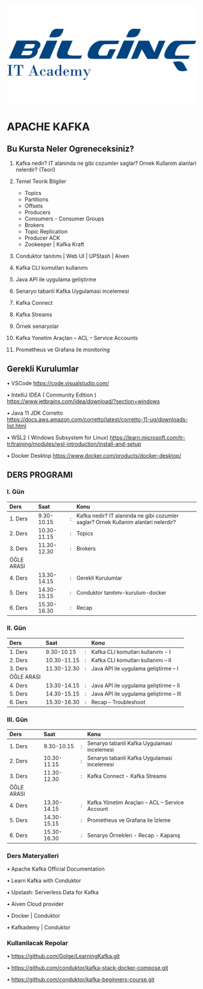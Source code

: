![Bilginc Academy](bilginc_logo.png)

# APACHE KAFKA

## Bu Kursta Neler Ogreneceksiniz?

1. Kafka nedir? IT alaninda ne gibi cozumler saglar? Ornek Kullanim alanlari nelerdir? (Teori)

2. Temel Teorik Bilgiler
	-  Topics
	- Partitions
	- Offsets
	- Producers
	- Consumers - Consumer Groups
	- Brokers
	- Topic Replication
	- Producer ACK
	- Zookeeper | Kafka Kraft	

3. Conduktor tanıtımı | Web UI | UPStash | Aiven

4. Kafka CLI komutları kullanımı

5. Java API ile uygulama geliştirme

6. Senaryo tabanli Kafka Uygulamasi incelemesi

7. Kafka Connect

8. Kafka Streams

9. Örnek senaryolar

10. Kafka Yonetim Araçları – ACL – Service Accounts

11. Prometheus ve Grafana ile monitoring

  

## Gerekli Kurulumlar

• VSCode https://code.visualstudio.com/

• IntelliJ IDEA ( Community Edition ) https://www.jetbrains.com/idea/download/?section=windows

• Java 11 JDK Corretto https://docs.aws.amazon.com/corretto/latest/corretto-11-ug/downloads-list.html

• WSL2 ( Windows Subsystem for Linux) https://learn.microsoft.com/tr-tr/training/modules/wsl-introduction/install-and-setup

• Docker Desktop https://www.docker.com/products/docker-desktop/

## DERS PROGRAMI

### I. Gün
|Ders|Saat| |Konu|
|:----|:----|:----|:----|
|1. Ders|9.30-10.15|:|Kafka nedir? IT alaninda ne gibi cozumler saglar? Ornek Kullanim alanlari nelerdir?|
|2. Ders|10.30-11.15|:|Topics | Partitions | Offsets | Producers | Consumers - Consumer Groups|
|3. Ders|11.30-12.30|:|Brokers | Topic Replication |Producer ACK | Zookeeper/Kafka Kraft|
|ÖĞLE ARASI| | | |
|4. Ders|13.30-14.15|:|Gerekli Kurulumlar|
|5. Ders|14.30-15.15|:|Conduktor tanıtımı-kurulum-docker | Web UI | UPStash|
|6. Ders|15.30-16.30|:|Recap|

### II. Gün

|Ders|Saat| |Konu|
|:----|:----|:----|:----|
|1. Ders|9.30-10.15|:|Kafka CLI komutları kullanımı - I|
|2. Ders|10.30-11.15|:|Kafka CLI komutları kullanımı – II|
|3. Ders|11.30-12.30|:|Java API ile uygulama geliştirme – I|
|ÖĞLE ARASI| | | |
|4. Ders|13.30-14.15|:|Java API ile uygulama geliştirme – II|
|5. Ders|14.30-15.15|:|Java API ile uygulama geliştirme – III|
|6. Ders|15.30-16.30|:|Recap – Troubleshoot|

### III. Gün


|Ders|Saat| |Konu|
|:----|:----|:----|:----|
|1. Ders|9.30-10.15|:|Senaryo tabanli Kafka Uygulamasi incelemesi|
|2. Ders|10.30-11.15|:|Senaryo tabanli Kafka Uygulamasi incelemesi|
|3. Ders|11.30-12.30|:|Kafka Connect  - Kafka Streams|
|ÖĞLE ARASI| | | |
|4. Ders|13.30-14.15|:|Kafka Yönetim Araçları – ACL – Service Account|
|5. Ders|14.30-15.15|:|Prometheus ve Grafana ile İzleme|
|6. Ders|15.30-16.30|:|Senaryo Örneklerı - Recap - Kapanış|
  

### Ders Materyalleri

• Apache Kafka Official Documentation

• Learn Kafka with Conduktor

• Upstash: Serverless Data for Kafka

• Aiven Cloud provider

• Docker | Conduktor

• Kafkademy | Conduktor

### Kullanilacak Repolar

• https://github.com/Golge/LearningKafka.git

• https://github.com/conduktor/kafka-stack-docker-compose.git

• https://github.com/conduktor/kafka-beginners-course.git
